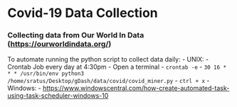# Covid-19 Data Collection
### Collecting data from Our World In Data (https://ourworldindata.org/)

To automate running the python script to collect data daily:
	- UNIX:
		- Crontab Job every day at 4:30pm
			- Open a terminal
			- `crontab -e`
			- `30 16 * * * /usr/bin/env python3 /home/sratus/Desktop/gDash/data/covid/covid_miner.py`
			- `ctrl + x`
	- Windows:
		- https://www.windowscentral.com/how-create-automated-task-using-task-scheduler-windows-10

